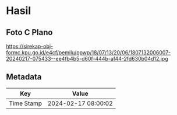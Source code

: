 # Hasil

## Foto C Plano

https://sirekap-obj-formc.kpu.go.id/e4cf/pemilu/ppwp/18/07/13/20/06/1807132006007-20240217-075433--ee4fb4b5-d60f-444b-af44-2fd630b04d12.jpg


## Metadata

| Key        | Value               |
| ---------- | ------------------- |
| Time Stamp | 2024-02-17 08:00:02 |



